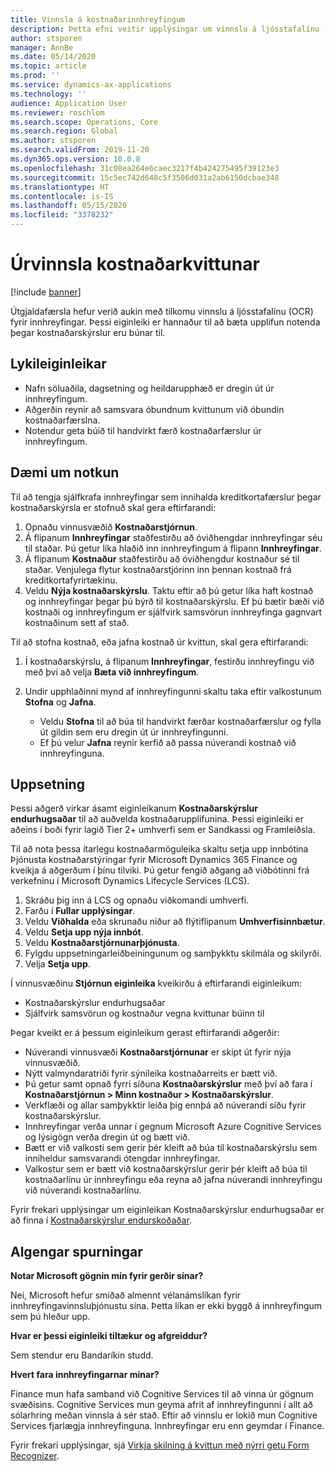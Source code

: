 ```yaml
---
title: Vinnsla á kostnaðarinnhreyfingum
description: Þetta efni veitir upplýsingar um vinnslu á ljósstafalínu (OCR) fyrir innhreyfingar. Þessi eiginleiki er hannaður til að bæta upplifun notenda þegar kostnaðarskýrslur eru búnar til í Microsoft Dynamics 365 Finance.
author: stsporen
manager: AnnBe
ms.date: 05/14/2020
ms.topic: article
ms.prod: ''
ms.service: dynamics-ax-applications
ms.technology: ''
audience: Application User
ms.reviewer: roschlom
ms.search.scope: Operations, Core
ms.search.region: Global
ms.author: stsporen
ms.search.validFrom: 2019-11-20
ms.dyn365.ops.version: 10.0.8
ms.openlocfilehash: 31c08ea264e6caec3217f4b424275495f39123e3
ms.sourcegitcommit: 15c5ec742d648c5f3506d031a2ab6150dcbae348
ms.translationtype: HT
ms.contentlocale: is-IS
ms.lasthandoff: 05/15/2020
ms.locfileid: "3378232"
---
```

# <a name="expense-receipt-processing"></a>Úrvinnsla kostnaðarkvittunar

[!include [banner](../includes/banner.md)]

Útgjaldafærsla hefur verið aukin með tilkomu vinnslu á ljósstafalínu (OCR) fyrir innhreyfingar. Þessi eiginleiki er hannaður til að bæta upplifun notenda þegar kostnaðarskýrslur eru búnar til.

## <a name="key-features"></a>Lykileiginleikar

- Nafn söluaðila, dagsetning og heildarupphæð er dregin út úr innhreyfingum.
- Aðgerðin reynir að samsvara óbundnum kvittunum við óbundin kostnaðarfærslna.
- Notendur geta búið til handvirkt færð kostnaðarfærslur úr innhreyfingum.

## <a name="usage-examples"></a>Dæmi um notkun

Til að tengja sjálfkrafa innhreyfingar sem innihalda kreditkortafærslur þegar kostnaðarskýrsla er stofnuð skal gera eftirfarandi:

  1. Opnaðu vinnusvæðið **Kostnaðarstjórnun**.
  2. Á flipanum **Innhreyfingar** staðfestirðu að óviðhengdar innhreyfingar séu til staðar. Þú getur líka hlaðið inn innhreyfingum á flipann **Innhreyfingar**.
  3. Á flipanum **Kostnaður** staðfestirðu að óviðhengdur kostnaður sé til staðar. Venjulega flytur kostnaðarstjórinn inn þennan kostnað frá kreditkortafyrirtækinu.
  4. Veldu **Nýja kostnaðarskýrslu**. Taktu eftir að þú getur líka haft kostnað og innhreyfingar þegar þú býrð til kostnaðarskýrslu. Ef þú bætir bæði við kostnaði og innhreyfingum er sjálfvirk samsvörun innhreyfinga gagnvart kostnaðinum sett af stað.

Til að stofna kostnað, eða jafna kostnað úr kvittun, skal gera eftirfarandi:

  1. Í kostnaðarskýrslu, á flipanum **Innhreyfingar**, festirðu innhreyfingu við með því að velja **Bæta við innhreyfingum**.
  2. Undir upphlaðinni mynd af innhreyfingunni skaltu taka eftir valkostunum **Stofna** og **Jafna**.

      - Veldu **Stofna** til að búa til handvirkt færðar kostnaðarfærslur og fylla út gildin sem eru dregin út úr innhreyfingunni.
      - Ef þú velur **Jafna** reynir kerfið að passa núverandi kostnað við innhreyfinguna.

## <a name="installation"></a>Uppsetning

Þessi aðgerð virkar ásamt eiginleikanum **Kostnaðarskýrslur endurhugsaðar** til að auðvelda kostnaðarupplifunina. Þessi eiginleiki er aðeins í boði fyrir lagið Tier 2+ umhverfi sem er Sandkassi og Framleiðsla.

Til að nota þessa ítarlegu kostnaðarmöguleika skaltu setja upp innbótina Þjónusta kostnaðarstýringar fyrir Microsoft Dynamics 365 Finance og kveikja á aðgerðum í þínu tilviki. Þú getur fengið aðgang að viðbótinni frá verkefninu í Microsoft Dynamics Lifecycle Services (LCS).

1. Skráðu þig inn á LCS og opnaðu viðkomandi umhverfi.
2. Farðu í **Fullar upplýsingar**.
3. Veldu **Viðhalda** eða skrunaðu niður að flýtiflipanum **Umhverfisinnbætur**.
4. Veldu **Setja upp nýja innbót**.
5. Veldu **Kostnaðarstjórnunarþjónusta**.
6. Fylgdu uppsetningarleiðbeiningunum og samþykktu skilmála og skilyrði.
7. Velja **Setja upp**.

Í vinnusvæðinu **Stjórnun eiginleika** kveikirðu á eftirfarandi eiginleikum:

- Kostnaðarskýrslur endurhugsaðar
- Sjálfvirk samsvörun og kostnaður vegna kvittunar búinn til

Þegar kveikt er á þessum eiginleikum gerast eftirfarandi aðgerðir:

- Núverandi vinnusvæði **Kostnaðarstjórnunar** er skipt út fyrir nýja vinnusvæðið.
- Nýtt valmyndaratriði fyrir sýnileika kostnaðarreits er bætt við.
- Þú getur samt opnað fyrri síðuna **Kostnaðarskýrslur** með því að fara í **Kostnaðarstjórnun > Minn kostnaður > Kostnaðarskýrslur**.
- Verkflæði og allar samþykktir leiða þig ennþá að núverandi síðu fyrir kostnaðarskýrslur.
- Innhreyfingar verða unnar í gegnum Microsoft Azure Cognitive Services og lýsigögn verða dregin út og bætt við.
- Bætt er við valkosti sem gerir þér kleift að búa til kostnaðarskýrslu sem inniheldur samsvarandi ótengdar innhreyfingar.
- Valkostur sem er bætt við kostnaðarskýrslur gerir þér kleift að búa til kostnaðarlínu úr innhreyfingu eða reyna að jafna núverandi innhreyfingu við núverandi kostnaðarlínu.

Fyrir frekari upplýsingar um eiginleikan Kostnaðarskýrslur endurhugsaðar er að finna í [Kostnaðarskýrslur endurskoðaðar](ExpenseWorkspaceNew.md).

## <a name="frequently-asked-questions"></a>Algengar spurningar

**Notar Microsoft gögnin mín fyrir gerðir sínar?**

Nei, Microsoft hefur smíðað almennt vélanámslíkan fyrir innhreyfingavinnsluþjónustu sína. Þetta líkan er ekki byggð á innhreyfingum sem þú hleður upp.

**Hvar er þessi eiginleiki tiltækur og afgreiddur?**

Sem stendur eru Bandaríkin studd.

**Hvert fara innhreyfingarnar mínar?**

Finance mun hafa samband við Cognitive Services til að vinna úr gögnum svæðisins. Cognitive Services mun geyma afrit af innhreyfingunni í allt að sólarhring meðan vinnsla á sér stað. Eftir að vinnslu er lokið mun Cognitive Services fjarlægja innhreyfinguna. Innhreyfingar eru enn geymdar í Finance.

Fyrir frekari upplýsingar, sjá [Virkja skilning á kvittun með nýrri getu Form Recognizer](https://azure.microsoft.com/blog/enable-receipt-understanding-with-form-recognizer-s-new-capability/).
